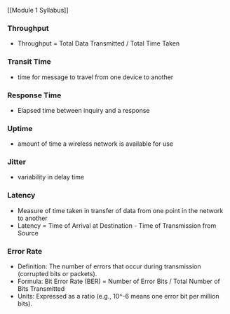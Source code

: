 [[Module 1 Syllabus]]

### Throughput
- Throughput = Total Data Transmitted / Total Time Taken
### Transit Time
- time for message to travel from one device to another

### Response Time
- Elapsed time between inquiry and a response

### Uptime
- amount of time a wireless network is available for use
### Jitter
- variability in delay time

### Latency
- Measure of time taken in transfer of data from one point in the network to another
- Latency = Time of Arrival at Destination - Time of Transmission from Source

### Error Rate

- Definition: The number of errors that occur during transmission (corrupted bits or packets).
- Formula: Bit Error Rate (BER) = Number of Error Bits / Total Number of Bits Transmitted
- Units: Expressed as a ratio (e.g., 10^-6 means one error bit per million bits).